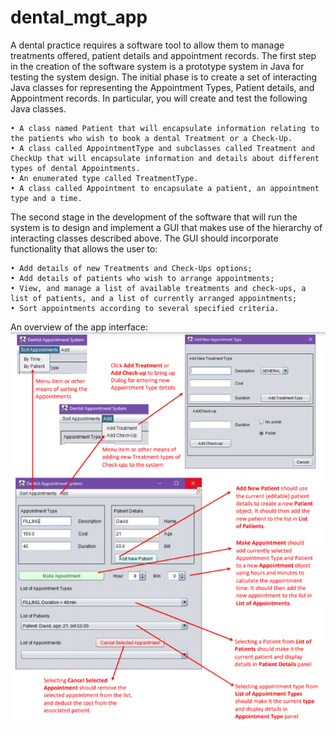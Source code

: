# dental_mgt_app
A dental practice requires a software tool to allow them to manage treatments offered, patient details and appointment records. 
The first step in the creation of the software system is a prototype system in Java for testing the system design. 
The initial phase is to create a set of interacting Java classes for representing the Appointment Types, Patient details, and Appointment records.
In particular, you will create and test the following Java classes. 
  
    • A class named Patient that will encapsulate information relating to the patients who wish to book a dental Treatment or a Check-Up. 
    • A class called AppointmentType and subclasses called Treatment and CheckUp that will encapsulate information and details about different types of dental Appointments. 
    • An enumerated type called TreatmentType. 
    • A class called Appointment to encapsulate a patient, an appointment type and a time. 
      
The second stage in the development of the software that will run the system is to design and implement a GUI that makes use of the hierarchy of 
interacting classes described above. The GUI should incorporate functionality that allows the user to:

    • Add details of new Treatments and Check-Ups options;
    • Add details of patients who wish to arrange appointments; 
    • View, and manage a list of available treatments and check-ups, a list of patients, and a list of currently arranged appointments; 
    • Sort appointments according to several specified criteria. 

An overview of the app interface:
![alt text](https://github.com/pocharis/dental_mgt_app/blob/master/dentist3.PNG?raw=true)
